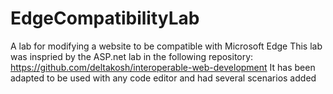 # EdgeCompatibilityLab
A lab for modifying a website to be compatible with Microsoft Edge
This lab was inspried by the ASP.net lab in the following repository: https://github.com/deltakosh/interoperable-web-development
It has been adapted to be used with any code editor and had several scenarios added

